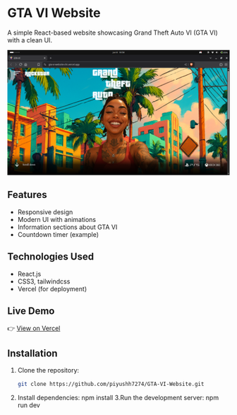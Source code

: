 # GTA VI Website

A simple React-based website showcasing Grand Theft Auto VI (GTA VI) with a clean UI.

![Preview](my-project/public/image.png)

## Features

- Responsive design
- Modern UI with animations
- Information sections about GTA VI
- Countdown timer (example)

## Technologies Used

- React.js
- CSS3, tailwindcss
- Vercel (for deployment)

## Live Demo

👉 [View on Vercel](https://gta-vi-website-chi.vercel.app/)

## Installation

1. Clone the repository:
   ```bash
   git clone https://github.com/piyushh7274/GTA-VI-Website.git
2. Install dependencies:
   npm install
3.Run the development server:
   npm run dev
